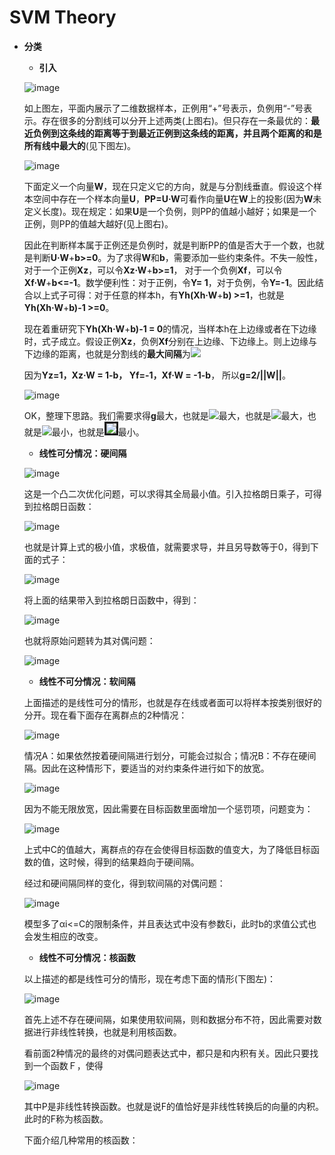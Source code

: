 # SVM Theory

* **分类**
    * **引入**
    
    ![image](https://github.com/Anfany/Machine-Learning-for-Beginner-by-Python3/blob/master/SVM/svm.png)
    
    如上图左，平面内展示了二维数据样本，正例用“+”号表示，负例用“-”号表示。存在很多的分割线可以分开上述两类(上图右)。但只存在一条最优的：**最近负例到这条线的距离等于到最近正例到这条线的距离，并且两个距离的和是所有线中最大的**(见下图左)。
    
    ![image](https://github.com/Anfany/Machine-Learning-for-Beginner-by-Python3/blob/master/SVM/zuiyou.png)
    
    下面定义一个向量**W**，现在只定义它的方向，就是与分割线垂直。假设这个样本空间中存在一个样本向量**U**，**PP=U·W**可看作向量**U**在**W**上的投影(因为**W**未定义长度)。现在规定：如果**U**是一个负例，则PP的值越小越好；如果是一个正例，则PP的值越大越好(见上图右)。
   
    因此在判断样本属于正例还是负例时，就是判断PP的值是否大于一个数，也就是判断**U·W**+**b>=0**。为了求得**W**和**b**，需要添加一些约束条件。不失一般性，对于一个正例**Xz**，可以令**Xz·W**+**b>=1**， 对于一个负例**Xf**，可以令**Xf·W**+**b<=-1**。数学便利性：对于正例，令**Y= 1**，对于负例，令**Y=-1**。因此结合以上式子可得：对于任意的样本h，有**Yh(Xh·W**+**b) >=1**，也就是**Yh(Xh·W**+**b)-1 >=0**。
    
    现在着重研究下**Yh(Xh·W**+**b)-1 = 0**的情况，当样本h在上边缘或者在下边缘时，式子成立。假设正例**Xz**，负例**Xf**分别在上边缘、下边缘上。则上边缘与下边缘的距离，也就是分割线的**最大间隔**为<img src="http://latex.codecogs.com/svg.latex?g=(Xz-Xf)\cdot\frac{W}{||W||}" border="0"/>
    
    因为**Yz=1，Xz·W = 1-b， Yf=-1，Xf·W = -1-b**， 所以**g=2/||W||**。
    
  ![image](https://github.com/Anfany/Machine-Learning-for-Beginner-by-Python3/blob/master/SVM/gap.png)
  
  OK，整理下思路。我们需要求得**g**最大，也就是<img src="http://latex.codecogs.com/svg.latex?\frac{2}{||W||}" border="0"/>最大，也就是<img src="http://latex.codecogs.com/svg.latex?\frac{1}{||W||}" border="0"/>最大，也就是<img src="http://latex.codecogs.com/svg.latex?||W||" border="0"/>最小，也就是<img src="http://latex.codecogs.com/svg.latex?\frac{1}{2}||W||^{2}" border="3"/>最小。
  
   * **线性可分情况：硬间隔**
   
   ![image](https://github.com/Anfany/Machine-Learning-for-Beginner-by-Python3/blob/master/SVM/formula/pro1.png)
  
  这是一个凸二次优化问题，可以求得其全局最小值。引入拉格朗日乘子，可得到拉格朗日函数：
  
    ![image](https://github.com/Anfany/Machine-Learning-for-Beginner-by-Python3/blob/master/SVM/formula/mubiao.png)
  
   也就是计算上式的极小值，求极值，就需要求导，并且另导数等于0，得到下面的式子：
 
   ![image](https://github.com/Anfany/Machine-Learning-for-Beginner-by-Python3/blob/master/SVM/formula/der.png)
   
  将上面的结果带入到拉格朗日函数中，得到：
  
  ![image](https://github.com/Anfany/Machine-Learning-for-Beginner-by-Python3/blob/master/SVM/formula/computer.png)
  
  也就将原始问题转为其对偶问题：
  
   ![image](https://github.com/Anfany/Machine-Learning-for-Beginner-by-Python3/blob/master/SVM/formula/duiou1.png)
  
 
   * **线性不可分情况：软间隔**
   
   上面描述的是线性可分的情形，也就是存在线或者面可以将样本按类别很好的分开。现在看下面存在离群点的2种情况：
   
   ![image](https://github.com/Anfany/Machine-Learning-for-Beginner-by-Python3/blob/master/SVM/ying.png)
   
   情况A：如果依然按着硬间隔进行划分，可能会过拟合；情况B：不存在硬间隔。因此在这种情形下，要适当的对约束条件进行如下的放宽。
   
   ![image](https://github.com/Anfany/Machine-Learning-for-Beginner-by-Python3/blob/master/SVM/formula/ru.png)
   
   因为不能无限放宽，因此需要在目标函数里面增加一个惩罚项，问题变为：
   
   ![image](https://github.com/Anfany/Machine-Learning-for-Beginner-by-Python3/blob/master/SVM/formula/ruan.png)
   
   上式中C的值越大，离群点的存在会使得目标函数的值变大，为了降低目标函数的值，这时候，得到的结果趋向于硬间隔。
   
   经过和硬间隔同样的变化，得到软间隔的对偶问题：
   
   ![image](https://github.com/Anfany/Machine-Learning-for-Beginner-by-Python3/blob/master/SVM/formula/duiou2.png)
   
   模型多了αi<=C的限制条件，并且表达式中没有参数ξi，此时b的求值公式也会发生相应的改变。
   
     * **线性不可分情况：核函数**
     
     以上描述的都是线性可分的情形，现在考虑下面的情形(下图左)：
     
     ![image](https://github.com/Anfany/Machine-Learning-for-Beginner-by-Python3/blob/master/SVM/he.png)
     
     首先上述不存在硬间隔，如果使用软间隔，则和数据分布不符，因此需要对数据进行非线性转换，也就是利用核函数。
     
     看前面2种情况的最终的对偶问题表达式中，都只是和内积有关。因此只要找到一个函数Ｆ，使得 
     
     ![image](https://github.com/Anfany/Machine-Learning-for-Beginner-by-Python3/blob/master/SVM/formula/neiji.png)
     
     其中P是非线性转换函数。也就是说F的值恰好是非线性转换后的向量的内积。此时的F称为核函数。
   
     下面介绍几种常用的核函数：
   
   
   
   
   
   
   
   
   
   
   
   
   
   
   
   
